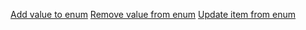 [Add value to enum](Add%20item)
[Remove value from enum](Remove%20item)
[Update item from enum](Update%20item)